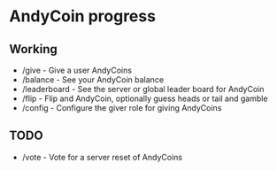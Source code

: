 # AndyCoin progress

## Working

- /give - Give a user AndyCoins
- /balance - See your AndyCoin balance
- /leaderboard - See the server or global leader board for AndyCoin
- /flip - Flip and AndyCoin, optionally guess heads or tail and gamble
- /config - Configure the giver role for giving AndyCoins

## TODO

- /vote - Vote for a server reset of AndyCoins
